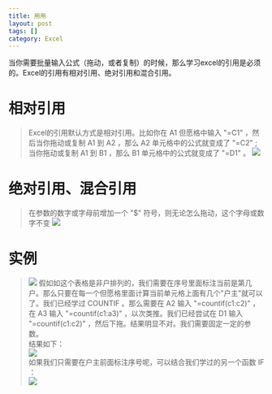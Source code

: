```yaml
---
title: 用用
layout: post
tags: []
category: Excel
---
```

当你需要批量输入公式（拖动，或者复制）的时候，那么学习excel的引用是必须的。Excel的引用有相对引用、绝对引用和混合引用。

# 相对引用
> Excel的引用默认方式是相对引用。比如你在 A1 但愿格中输入 "=C1" ，然后当你拖动或复制 A1 到 A2 ，那么 A2 单元格中的公式就变成了 "=C2" ; 当你拖动或复制 A1 到 B1 ，那么 B1 单元格中的公式就变成了 "=D1" 。
![](http://ww1.sinaimg.cn/mw690/006r5hvWgy1ft3uphmhr6j309t0280si.jpg)

# 绝对引用、混合引用
> 在参数的数字或字母前增加一个 "$" 符号，则无论怎么拖动，这个字母或数字不变
> ![](http://ww1.sinaimg.cn/mw690/006r5hvWgy1ft3uux6wizj309y05pdfq.jpg)

# 实例

> ![](http://ww1.sinaimg.cn/mw690/006r5hvWgy1ft3v5t6pnnj30j809nq3u.jpg)
> 假如如这个表格是非户排列的，我们需要在序号里面标注当前是第几户。那么只要在每一个但愿格里面计算当前单元格上面有几个"户主"就可以了。我们已经学过 COUNTIF 。那么需要在 A2 输入 "=countif(c1:c2)" ，在 A3 输入 "=countif(c1:a3)" ，以次类推。我们已经尝试在 D1 输入 "=countif(c1:c2)" ，然后下拖。结果明显不对。我们需要固定一定的参数。  
结果如下：  
![](http://ww1.sinaimg.cn/mw690/006r5hvWgy1ft3v7ymhekj30jn09hwfi.jpg)  
如果我们只需要在户主前面标注序号呢，可以结合我们学过的另一个函数 IF ：  
![](http://ww1.sinaimg.cn/mw690/006r5hvWgy1ft3vajicpuj30pc09fwfl.jpg)